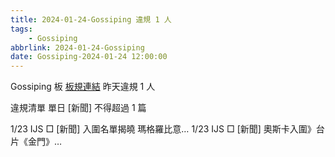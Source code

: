 ```yaml
---
title: 2024-01-24-Gossiping 違規 1 人
tags:
    - Gossiping
abbrlink: 2024-01-24-Gossiping
date: Gossiping-2024-01-24 12:00:00
---
```

Gossiping 板 [板規連結](https://www.ptt.cc/bbs/Gossiping/M.1637425085.A.07D.html)
昨天違規 1 人
<!-- more -->

違規清單
單日 [新聞] 不得超過 1 篇

1/23 IJS □ [新聞] 入圍名單揭曉 瑪格羅比意…
1/23 IJS □ [新聞] 奧斯卡入圍》台片《金門》…